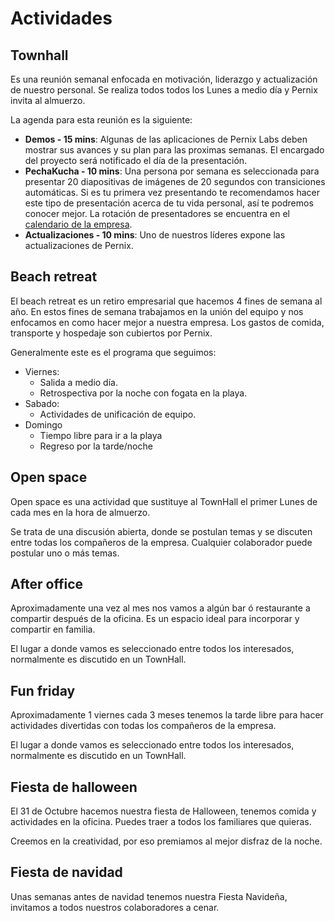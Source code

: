 # Actividades

## Townhall
Es una reunión semanal enfocada en motivación, liderazgo y actualización de nuestro personal. Se realiza todos todos los Lunes a medio día y Pernix invita al almuerzo.

La agenda para esta reunión es la siguiente:

* **Demos - 15 mins**: Algunas de las aplicaciones de Pernix Labs deben mostrar sus avances y su plan para las proximas semanas. El encargado del proyecto será notificado el día de la presentación.
* **PechaKucha - 10 mins**: Una persona por semana es seleccionada para presentar 20 diapositivas de imágenes de 20 segundos con transiciones automáticas. Si es tu primera vez presentando te recomendamos hacer este tipo de presentación acerca de tu vida personal, así te podremos conocer mejor. La rotación de presentadores se encuentra en el [calendario de la empresa](https://calendar.google.com).
* **Actualizaciones - 10 mins**: Uno de nuestros líderes expone las actualizaciones de Pernix.


## Beach retreat
El beach retreat es un retiro empresarial que hacemos 4 fines de semana al año. En estos fines de semana trabajamos en la unión del equipo y nos enfocamos en como hacer mejor a nuestra empresa. Los gastos de comida, transporte y hospedaje son cubiertos por Pernix.

Generalmente este es el programa que seguimos:

* Viernes:
	* Salida a medio día.
	* Retrospectiva por la noche con fogata en la playa.
* Sabado:
	* Actividades de unificación de equipo.
* Domingo
	* Tiempo libre para ir a la playa
	* Regreso por la tarde/noche

	
## Open space
Open space es una actividad que sustituye al TownHall el primer Lunes de cada mes en la hora de almuerzo.

Se trata de una discusión abierta, donde se postulan temas y se discuten entre todas los compañeros de la empresa. Cualquier colaborador puede postular uno o más temas.

## After office
Aproximadamente una vez al mes nos vamos a algún bar ó restaurante a compartir después de la oficina. Es un espacio ideal para incorporar y compartir en familia. 

El lugar a donde vamos es seleccionado entre todos los interesados, normalmente es discutido en un TownHall.

## Fun friday
Aproximadamente 1 viernes cada 3 meses tenemos la tarde libre para hacer actividades divertidas con todas los compañeros de la empresa.

El lugar a donde vamos es seleccionado entre todos los interesados, normalmente es discutido en un TownHall.

## Fiesta de halloween
El 31 de Octubre hacemos nuestra fiesta de Halloween, tenemos comida y actividades en la oficina. Puedes traer a todos los familiares que quieras.

Creemos en la creatividad, por eso premiamos al mejor disfraz de la noche.

## Fiesta de navidad
Unas semanas antes de navidad tenemos nuestra Fiesta Navideña, invitamos a todos nuestros colaboradores a cenar.
